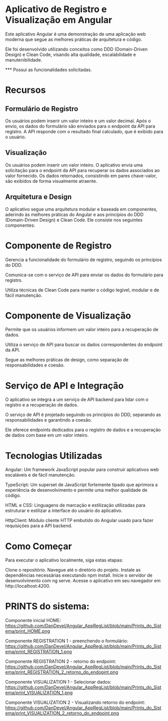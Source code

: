 # Aplicativo de Registro e Visualização em Angular
Este aplicativo Angular é uma demonstração de uma aplicação web moderna que segue as melhores práticas de arquitetura e código. 

Ele foi desenvolvido utilizando conceitos como DDD (Domain-Driven Design) e Clean Code, visando alta qualidade, escalabilidade e manutenibilidade.

*** Possui as funcionalidades solicitadas. 

# Recursos

## Formulário de Registro

Os usuários podem inserir um valor inteiro e um valor decimal.
Após o envio, os dados do formulário são enviados para o endpoint da API para registro.
A API responde com o resultado final calculado, que é exibido para o usuário.


## Visualização

Os usuários podem inserir um valor inteiro.
O aplicativo envia uma solicitação para o endpoint da API para recuperar os dados associados ao valor fornecido.
Os dados retornados, consistindo em pares chave-valor, são exibidos de forma visualmente atraente.


## Arquitetura e Design

O aplicativo segue uma arquitetura modular e baseada em componentes, aderindo às melhores práticas do Angular e aos princípios do DDD (Domain-Driven Design) e Clean Code. Ele consiste nos seguintes componentes:


# Componente de Registro

Gerencia a funcionalidade do formulário de registro, seguindo os princípios do DDD.

Comunica-se com o serviço de API para enviar os dados do formulário para registro.

Utiliza técnicas de Clean Code para manter o código legível, modular e de fácil manutenção.



# Componente de Visualização

Permite que os usuários informem um valor inteiro para a recuperação de dados.

Utiliza o serviço de API para buscar os dados correspondentes do endpoint da API.

Segue as melhores práticas de design, como separação de responsabilidades e coesão.


# Serviço de API e Integração

O aplicativo se integra a um serviço de API backend para lidar com o registro e a recuperação de dados. 

O serviço de API é projetado seguindo os princípios do DDD, separando as responsabilidades e garantindo a coesão. 

Ele oferece endpoints dedicados para o registro de dados e a recuperação de dados com base em um valor inteiro.


# Tecnologias Utilizadas

Angular: Um framework JavaScript popular para construir aplicativos web escaláveis e de fácil manutenção.

TypeScript: Um superset de JavaScript fortemente tipado que aprimora a experiência de desenvolvimento e permite uma melhor qualidade de código.

HTML e CSS: Linguagens de marcação e estilização utilizadas para estruturar e estilizar a interface do usuário do aplicativo.

HttpClient: Módulo cliente HTTP embutido do Angular usado para fazer requisições para a API backend.


# Como Começar

Para executar o aplicativo localmente, siga estas etapas:

Clone o repositório.
Navegue até o diretório do projeto.
Instale as dependências necessárias executando npm install.
Inicie o servidor de desenvolvimento com ng serve.
Acesse o aplicativo em seu navegador em http://localhost:4200.


# PRINTS do sistema:

Componente inicial HOME: 
https://github.com/DanDevel/Angular_AppRegList/blob/main/Prints_do_Sistema/print_HOME.png


Componente REGISTRATION 1 - preenchendo o formulário: 
https://github.com/DanDevel/Angular_AppRegList/blob/main/Prints_do_Sistema/print_REGISTRATION_1.png 


Componente REGISTRATION 2 - retorno do endpoint: 
https://github.com/DanDevel/Angular_AppRegList/blob/main/Prints_do_Sistema/print_REGISTRATION_2_retorno_do_endopint.png 


Componente VISUALIZATION 1 - Selecionar dados: 
https://github.com/DanDevel/Angular_AppRegList/blob/main/Prints_do_Sistema/print_VISUALIZATION_1.png


Componente VISUALIZATION 2 - Visualizando retorno do endpoint: 
https://github.com/DanDevel/Angular_AppRegList/blob/main/Prints_do_Sistema/print_VISUALIZATION_2_retorno_do_endpoint.png








